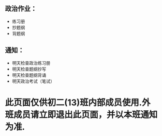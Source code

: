 ## 政治作业：
* 练习册
* 抄题纲
* 背题纲

## 通知：
* 明天检查政治练习册
* 明天检查题纲抄写
* 明天检查题纲背诵
* 明天政治考试（笔试）

# 此页面仅供初二(13)班内部成员使用.外班成员请立即退出此页面，并以本班通知为准.
